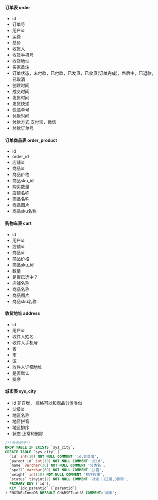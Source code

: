 #### 订单表 order
- id
- 订单号
- 用户id
- 运费
- 总价
- 收货人
- 收货手机号
- 收货地址
- 买家备注
- 订单状态，未付款，已付款，已发货，已收货(订单完成)，售后中，已退款，已取消
- 创建时间
- 成交时间
- 发货时间
- 发货快递
- 快递单号
- 付款时间
- 付款方式,支付宝，微信
- 付款订单号

#### 订单商品表 order_product
- id
- order_id
- 店铺id
- 商品id
- 商品价格
- 商品sku_id
- 购买数量
- 店铺名称
- 商品名称
- 商品图片
- 商品sku名称

#### 购物车表 cart
- id
- 用户id
- 店铺id
- 商品id
- 商品价格
- 商品sku_id
- 数量
- 是否已选中？
- 店铺名称
- 商品名称
- 商品图片
- 商品sku名称

#### 收货地址 address
- id
- 用户id
- 收件人姓名
- 收件人手机号
- 省
- 市
- 区
- 收件人详细地址
- 是否默认
- 排序

#### 城市表 sys_city
- id 非自增， 规格可以和商品分类类似
- 父级id
- 地区名称
- 地区拼音
- 地区排序
- 状态 正常和删除

```sql
/**参考例子*/
DROP TABLE IF EXISTS `sys_city`;
CREATE TABLE `sys_city` (
  `id` int(10) NOT NULL COMMENT 'id,非自增',
  `parent_id` int(10) NOT NULL COMMENT '父id',
  `name` varchar(30) NOT NULL COMMENT '分类名',
  `spell` varchar(60) NOT NULL COMMENT '拼音',
  `weight` int(10) NOT NULL COMMENT '排序权重',
  `status` tinyint(2) NOT NULL COMMENT '状态：1正常,3删除',
  PRIMARY KEY (`id`),
  KEY `idx_parentid` (`parentid`)
) ENGINE=InnoDB DEFAULT CHARSET=utf8 COMMENT='城市';
```
